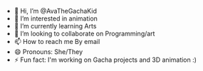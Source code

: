 - 👋 Hi, I’m @AvaTheGachaKid
- 👀 I’m interested in animation
- 🌱 I’m currently learning Arts
- 💞️ I’m looking to collaborate on Programming/art
- 📫 How to reach me By email
- 😄 Pronouns: She/They
- ⚡ Fun fact: I'm working on Gacha projects and 3D animation :) 

<!---
AvaTheGachaKid/AvaTheGachaKid is a ✨ special ✨ repository because its `README.md` (this file) appears on your GitHub profile.
You can click the Preview link to take a look at your changes.
--->
